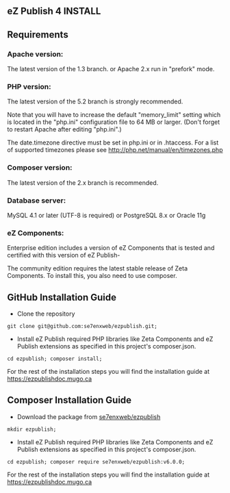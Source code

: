 ## eZ Publish 4 INSTALL


Requirements
------------

### Apache version:

   The latest version of the 1.3 branch.
   or
   Apache 2.x run in "prefork" mode.

### PHP version:

   The latest version of the 5.2 branch is strongly recommended.

   Note that you will have to increase the default "memory_limit" setting
   which is located in the "php.ini" configuration file to 64 MB or larger. (Don't
   forget to restart Apache after editing "php.ini".)

   The date.timezone directive must be set in php.ini or in
   .htaccess. For a list of supported timezones please see
   http://php.net/manual/en/timezones.php

### Composer version:

   The latest version of the 2.x branch is recommended.

### Database server:
   MySQL 4.1 or later (UTF-8 is required)
   or
   PostgreSQL 8.x
   or
   Oracle 11g

### eZ Components:
   Enterprise edition includes a version of eZ Components that is tested and certified
   with this version of eZ Publish-

   The community edition requires the latest stable release of Zeta Components.
   To install this, you also need to use composer.


GitHub Installation Guide
------------------

- Clone the repository

`git clone git@github.com:se7enxweb/ezpublish.git;`

- Install eZ Publish required PHP libraries like Zeta Components and eZ Publish extensions as specified in this project's composer.json.

`cd ezpublish; composer install;`

For the rest of the installation steps you will find the installation guide at https://ezpublishdoc.mugo.ca


Composer Installation Guide
------------------

- Download the package from [se7enxweb/ezpublish](https://packagist.org/packages/se7enxweb/ezpublish)

`mkdir ezpublish;`

- Install eZ Publish required PHP libraries like Zeta Components and eZ Publish extensions as specified in this project's composer.json.

`cd ezpublish; composer require se7enxweb/ezpublish:v6.0.0;`

For the rest of the installation steps you will find the installation guide at https://ezpublishdoc.mugo.ca
